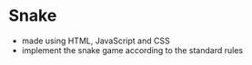 # Snake
- made using HTML, JavaScript and CSS
- implement the snake game according to the standard rules
